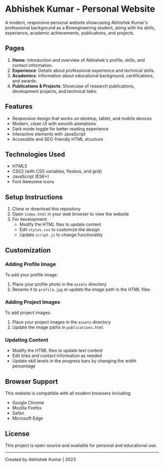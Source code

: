 # Abhishek Kumar - Personal Website

A modern, responsive personal website showcasing Abhishek Kumar's professional background as a Bioengineering student, along with his skills, experience, academic achievements, publications, and projects.

## Pages

1. **Home**: Introduction and overview of Abhishek's profile, skills, and contact information.
2. **Experience**: Details about professional experience and technical skills.
3. **Academics**: Information about educational background, certifications, and awards.
4. **Publications & Projects**: Showcase of research publications, development projects, and technical talks.

## Features

- Responsive design that works on desktop, tablet, and mobile devices
- Modern, clean UI with smooth animations
- Dark mode toggle for better reading experience
- Interactive elements with JavaScript
- Accessible and SEO-friendly HTML structure

## Technologies Used

- HTML5
- CSS3 (with CSS variables, flexbox, and grid)
- JavaScript (ES6+)
- Font Awesome icons

## Setup Instructions

1. Clone or download this repository
2. Open `index.html` in your web browser to view the website
3. For development:
   - Modify the HTML files to update content
   - Edit `styles.css` to customize the design
   - Update `script.js` to change functionality

## Customization

### Adding Profile Image

To add your profile image:
1. Place your profile photo in the `assets` directory
2. Rename it to `profile.jpg` or update the image path in the HTML files

### Adding Project Images

To add project images:
1. Place your project images in the `assets` directory
2. Update the image paths in `publications.html`

### Updating Content

- Modify the HTML files to update text content
- Edit links and contact information as needed
- Update skill levels in the progress bars by changing the width percentage

## Browser Support

This website is compatible with all modern browsers including:
- Google Chrome
- Mozilla Firefox
- Safari
- Microsoft Edge

## License

This project is open-source and available for personal and educational use.

---

Created by Abhishek Kumar | 2023 